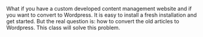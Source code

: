 What if you have a custom developed content management website and if you want to convert to Wordpress. It is easy to install a fresh installation and get started. But the real question is: how to convert the old articles to Wordpress. This class will solve this problem. 
